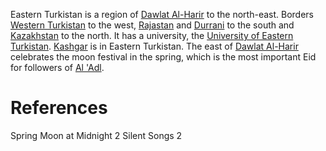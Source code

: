Eastern Turkistan is a region of [Dawlat Al-Harir](../Dawlat%20Al-Harir.md) to the north-east. Borders [Western Turkistan](Western%20Turkistan.md) to the west, [Rajastan](Rajastan.md) and [Durrani](Durrani.md) to the south and [Kazakhstan](Kazakhstan.md) to the north. It has a university, the [University of Eastern Turkistan](../University%20of%20Eastern%20Turkistan.md). [Kashgar](../Kashgar.md) is in Eastern Turkistan. The east of [Dawlat Al-Harir](../Dawlat%20Al-Harir.md) celebrates the moon festival in the spring, which is the most important Eid for followers of [Al 'Adl](../../Religion/Al%20'Adl.md).

# References
Spring Moon at Midnight 2
Silent Songs 2